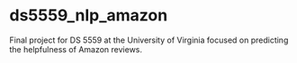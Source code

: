 # ds5559_nlp_amazon
Final project for DS 5559 at the University of Virginia focused on predicting the helpfulness of Amazon reviews.
